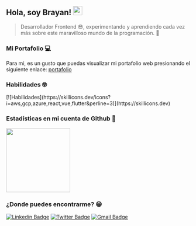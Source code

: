 ## Hola, soy Brayan! <img src="https://media.giphy.com/media/hvRJCLFzcasrR4ia7z/giphy.gif" width="25px">

> Desarrollador Frontend 😎, experimentando y aprendiendo cada vez más sobre este maravilloso mundo de la programación. 🤩

### Mi Portafolio 💻

Para mi, es un gusto que puedas visualizar mi portafolio web presionando el siguiente enlace: [portafolio](https://brayanduranvelasquez.github.io/)

### Habilidades 🤓

<div style="display: flex;">
    [![Habilidades](https://skillicons.dev/icons?i=aws,gcp,azure,react,vue,flutter&perline=3)](https://skillicons.dev) 
</div>

### Estadísticas en mi cuenta de Github 📓

<div> 
  <img src='https://github-readme-stats.vercel.app/api/top-langs/?username=brayanduranvelasquez&layout=compact&langs_count=8' height="175px">
</div>

### ¿Donde puedes encontrarme? 😁

[![Linkedin Badge](https://img.shields.io/badge/LinkedIn-0077B5?style=for-the-badge&logo=linkedin&logoColor=white)](https://www.linkedin.com/in/brayanduranvelasquez/)
[![Twitter Badge](https://img.shields.io/badge/Twitter-1DA1F2?style=for-the-badge&logo=twitter&logoColor=white)](https://www.twitter.com/brayanduranv)
[![Gmail Badge](https://img.shields.io/badge/Gmail-D14836?style=for-the-badge&logo=gmail&logoColor=white)](mailto:brayan13s133@gmail.com)
